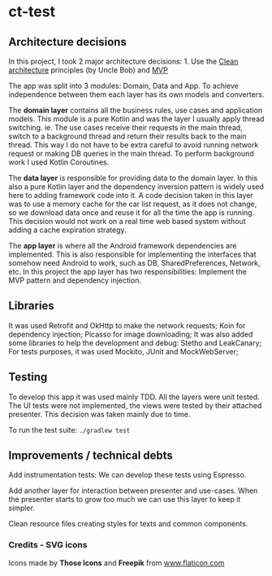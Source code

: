 # ct-test
## Architecture decisions
In this project, I took 2 major architecture decisions: 1. Use the [Clean architecture](http://blog.cleancoder.com/uncle-bob/2012/08/13/the-clean-architecture.html) principles (by Uncle Bob) and [MVP](https://en.wikipedia.org/wiki/Model%E2%80%93view%E2%80%93presenter)

The app was split into 3 modules: Domain, Data and App. To achieve independence between them each layer has its own models and converters.

The **domain layer** contains all the business rules, use cases and application models. This module is a pure Kotlin and was the layer I usually apply thread switching. ie. The use cases receive their requests in the main thread, switch to a background thread and return their results back to the main thread. This way I do not have to be extra careful to avoid running network request or making DB queries in the main thread. To perform background work I used Kotlin Coroutines.

The **data layer** is responsible for providing data to the domain layer. In this also a pure Kotlin layer and the dependency inversion pattern is widely used here to adding framework code into it. A code decision taken in this layer was to use a memory cache for the car list request, as it does not change, so we download data once and reuse it for all the time the app is running. This decision would not work on a real time web based system without adding a cache expiration strategy.

The **app layer** is where all the Android framework dependencies are implemented. This is also responsible for implementing the interfaces that somehow need Android to work, such as DB, SharedPreferences, Network, etc.
In this project the app layer has two responsibilities: Implement the MVP pattern and dependency injection.

## Libraries
It was used Retrofit and OkHttp to make the network requests;
Koin for dependency injection;
Picasso for image downloading;
It was also added some libraries to help the development and debug: Stetho and LeakCanary;
For tests purposes, it was used Mockito, JUnit and MockWebServer;

## Testing
To develop this app it was used mainly TDD. All the layers were unit tested. The UI tests were not implemented, the views were tested by their attached presenter. This decision was taken mainly due to time.

To run the test suite: `./gradlew test`

## Improvements / technical debts
Add instrumentation tests: We can develop these tests using Espresso.

Add another layer for interaction between presenter and use-cases. When the presenter starts to grow too much we can use this layer to keep it simpler.

Clean resource files creating styles for texts and common components.

### Credits - SVG icons
Icons made by **Those Icons** and **Freepik** from www.flaticon.com 
